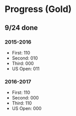 # Progress (Gold)
## 9/24 done
### 2015-2016
* First: 110
* Second: 010
* Third: 000
* US Open: 011

### 2016-2017
* First: 110
* Second: 000
* Third: 110
* US Open: 000
